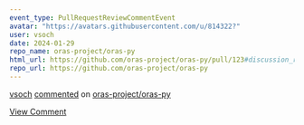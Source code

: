 ```yaml
---
event_type: PullRequestReviewCommentEvent
avatar: "https://avatars.githubusercontent.com/u/814322?"
user: vsoch
date: 2024-01-29
repo_name: oras-project/oras-py
html_url: https://github.com/oras-project/oras-py/pull/123#discussion_r1469596883
repo_url: https://github.com/oras-project/oras-py
---
```


<a href='https://github.com/vsoch' target='_blank'>vsoch</a> <a href='https://github.com/oras-project/oras-py/pull/123#discussion_r1469596883' target='_blank'>commented</a> on <a href='https://github.com/oras-project/oras-py' target='_blank'>oras-project/oras-py</a>

<a href='https://github.com/oras-project/oras-py/pull/123#discussion_r1469596883' target='_blank'>View Comment</a>